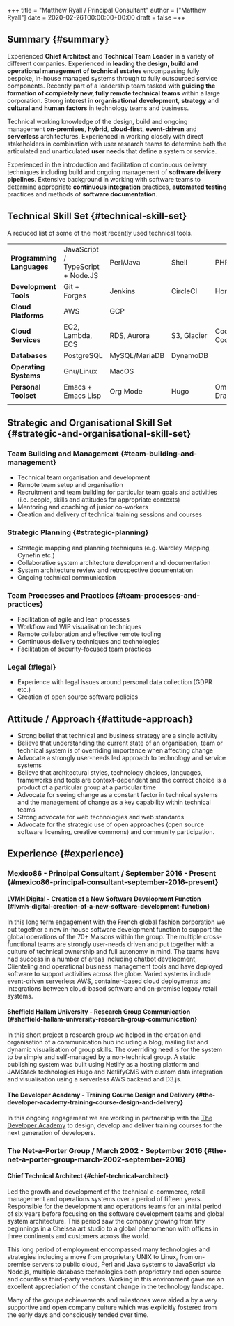 +++
title = "Matthew Ryall / Principal Consultant"
author = ["Matthew Ryall"]
date = 2020-02-26T00:00:00+00:00
draft = false
+++

## Summary {#summary}

Experienced **Chief Architect** and **Technical Team Leader** in a variety of
different companies. Experienced in **leading the design, build and
operational management of technical estates** encompassing fully bespoke,
in-house managed systems through to fully outsourced service components.
Recently part of a leadership team tasked with **guiding the formation of
completely new, fully remote technical teams** within a large corporation.
Strong interest in **organisational development**, **strategy** and **cultural
and human factors** in technology teams and business.

Technical working knowledge of the design, build and ongoing management
**on-premises**, **hybrid**, **cloud-first**, **event-driven** and **serverless**
architectures. Experienced in working closely with direct stakeholders in
combination with user research teams to determine both the articulated and
unarticulated **user needs** that define a system or service.

Experienced in the introduction and facilitation of continuous delivery
techniques including build and ongoing management of **software delivery
pipelines**. Extensive background in working with software teams to determine
appropriate **continuous integration** practices, **automated testing**
practices and methods of **software documentation**.


## Technical Skill Set {#technical-skill-set}

A reduced list of some of the most recently used technical tools.

|                           |                                   |               |             |                         |                            |               |   |
|---------------------------|-----------------------------------|---------------|-------------|-------------------------|----------------------------|---------------|---|
| **Programming Languages** | JavaScript / TypeScript + Node.JS | Perl/Java     | Shell       | PHP                     | Go                         | HTML/CSS      |   |
| **Development Tools**     | Git + Forges                      | Jenkins       | CircleCI    | Honeycomb.io            | Datadog                    |               |   |
| **Cloud Platforms**       | AWS                               | GCP           |             |                         |                            |               |   |
| **Cloud Services**        | EC2, Lambda, ECS                  | RDS, Aurora   | S3, Glacier | CodePipeline, CodeBuild | CloudWatch, CloudFormation | VPC, IAM, KMS |   |
| **Databases**             | PostgreSQL                        | MySQL/MariaDB | DynamoDB    |                         |                            |               |   |
| **Operating Systems**     | Gnu/Linux                         | MacOS         |             |                         |                            |               |   |
| **Personal Toolset**      | Emacs + Emacs Lisp                | Org Mode      | Hugo        | OmniGraffle, Draw.io    | PlantUML                   | Miro          |   |
|                           |                                   |               |             |                         |                            |               |   |


## Strategic and Organisational Skill Set {#strategic-and-organisational-skill-set}


### Team Building and Management {#team-building-and-management}

-   Technical team organisation and development
-   Remote team setup and organisation
-   Recruitment and team building for particular team goals and activities
    (i.e. people, skills and attitudes for appropriate contexts)
-   Mentoring and coaching of junior co-workers
-   Creation and delivery of technical training sessions and courses


### Strategic Planning {#strategic-planning}

-   Strategic mapping and planning techniques (e.g. Wardley Mapping, Cynefin etc.)
-   Collaborative system architecture development and documentation
-   System architecture review and retrospective documentation
-   Ongoing technical communication


### Team Processes and Practices {#team-processes-and-practices}

-   Facilitation of agile and lean processes
-   Workflow and WIP visualisation techniques
-   Remote collaboration and effective remote tooling
-   Continuous delivery techniques and technologies
-   Facilitation of security-focused team practices


### Legal {#legal}

-   Experience with legal issues around personal data collection (GDPR etc.)
-   Creation of open source software policies


## Attitude / Approach {#attitude-approach}

-   Strong belief that technical and business strategy are a single activity
-   Believe that understanding the current state of an organisation, team or
    technical system is of overriding importance when affecting change
-   Advocate a strongly user-needs led approach to technology and service
    systems
-   Believe that architectural styles, technology choices, languages,
    frameworks and tools are context-dependent and the correct choice is a
    product of a particular group at a particular time
-   Advocate for seeing change as a constant factor in technical systems and
    the management of change as a key capability within technical teams
-   Strong advocate for web technologies and web standards
-   Advocate for the strategic use of open approaches (open source
    software licensing, creative commons) and community participation.


## Experience {#experience}


### Mexico86 - Principal Consultant / September 2016 - Present {#mexico86-principal-consultant-september-2016-present}


#### LVMH Digital - Creation of a New Software Development Function {#lvmh-digital-creation-of-a-new-software-development-function}

In this long term engagement with the French global fashion corporation
we put together a new in-house software development function to
support the global operations of the 70+ Maisons within the group. The
multiple cross-functional teams are strongly user-needs driven and put
together with a culture of technical ownership and full autonomy in
mind. The teams have had success in a number of areas including chatbot
development, Clienteling and operational business management tools and
have deployed software to support activities across the globe. Varied
systems include event-driven serverless AWS, container-based
cloud deployments and integrations between cloud-based software and
on-premise legacy retail systems.


#### Sheffield Hallam University - Research Group Communication {#sheffield-hallam-university-research-group-communication}

In this short project a research group we helped in the creation and
organisation of a communication hub including a blog, mailing list and
dynamic visualisation of group skills. The overriding need is for the
system to be simple and self-managed by a non-technical group. A static
publishing system was built using Netlify as a hosting platform and
JAMStack technologies Hugo and NetlifyCMS with custom data integration
and visualisation using a serverless AWS backend and D3.js.


#### The Developer Academy - Training Course Design and Delivery {#the-developer-academy-training-course-design-and-delivery}

In this ongoing engagement we are working in partnership with the [The
Developer Academy](<https://thedeveloperacademy.com>) to design, develop
and deliver training courses for the next generation of developers.


### The Net-a-Porter Group / March 2002 - September 2016 {#the-net-a-porter-group-march-2002-september-2016}


#### Chief Technical Architect {#chief-technical-architect}

Led the growth and development of the technical e-commerce, retail
management and operations systems over a period of fifteen years.
Responsible for the development and operations teams for an initial
period of six years before focusing on the software development teams
and global system architecture. This period saw the company growing from
tiny beginnings in a Chelsea art studio to a global phenomenon with
offices in three continents and customers across the world.

This long period of employment encompassed many technologies and
strategies including a move from proprietary UNIX to Linux, from
on-premise servers to public cloud, Perl and Java systems to JavaScript
via Node.js, multiple database technologies both proprietary and open
source and countless third-party vendors. Working in this environment
gave me an excellent appreciation of the constant change in the
technology landscape.

Many of the groups achievements and milestones were aided a by a very
supportive and open company culture which was explicitly fostered from
the early days and consciously tended over time.
